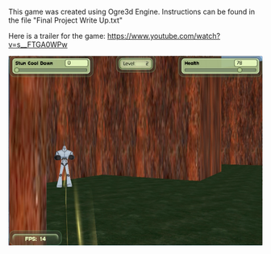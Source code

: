 This game was created using Ogre3d Engine. 
Instructions can be found in the file "Final Project Write Up.txt"

Here is a trailer for the game: https://www.youtube.com/watch?v=s__FTGA0WPw

![Image1](https://github.com/taylorobrien/Final-Project-CS425/blob/master/OBrien_Taylor_HW1/Screen%20Shot%202016-12-09%20at%2011.24.16%20AM.png)
